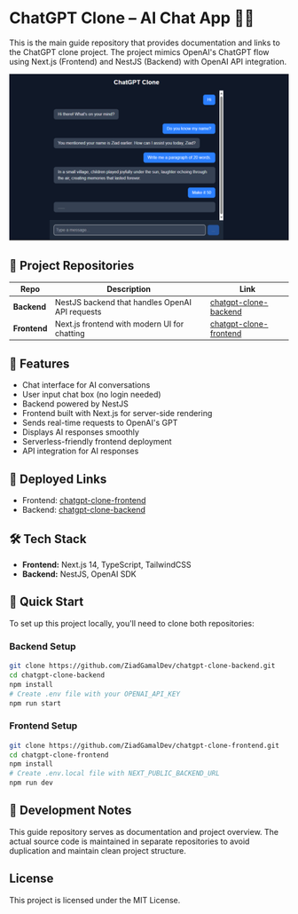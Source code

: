 # ChatGPT Clone – AI Chat App 🤖💬

This is the main guide repository that provides documentation and links to the ChatGPT clone project. The project mimics OpenAI's ChatGPT flow using Next.js (Frontend) and NestJS (Backend) with OpenAI API integration.

![ChatGPT Clone Demo](screenshots/chatbot.png)

## 🔗 Project Repositories

| Repo | Description | Link |
|------|-------------|------|
| **Backend** | NestJS backend that handles OpenAI API requests | [chatgpt-clone-backend](https://github.com/ZiadGamalDev/chatgpt-clone-backend) |
| **Frontend** | Next.js frontend with modern UI for chatting | [chatgpt-clone-frontend](https://github.com/ZiadGamalDev/chatgpt-clone-frontend) |

## 🧠 Features

- Chat interface for AI conversations
- User input chat box (no login needed)
- Backend powered by NestJS
- Frontend built with Next.js for server-side rendering
- Sends real-time requests to OpenAI's GPT
- Displays AI responses smoothly
- Serverless-friendly frontend deployment
- API integration for AI responses

## 🚀 Deployed Links

- Frontend: [chatgpt-clone-frontend](https://chatgpt-clone-frontend-alpha.vercel.app/)
- Backend: [chatgpt-clone-backend](https://chatgpt-clone-backend-production.up.railway.app/)

## 🛠️ Tech Stack

- **Frontend:** Next.js 14, TypeScript, TailwindCSS
- **Backend:** NestJS, OpenAI SDK

## 🚀 Quick Start

To set up this project locally, you'll need to clone both repositories:

### Backend Setup
```bash
git clone https://github.com/ZiadGamalDev/chatgpt-clone-backend.git
cd chatgpt-clone-backend
npm install
# Create .env file with your OPENAI_API_KEY
npm run start
```

### Frontend Setup  
```bash
git clone https://github.com/ZiadGamalDev/chatgpt-clone-frontend.git
cd chatgpt-clone-frontend
npm install
# Create .env.local file with NEXT_PUBLIC_BACKEND_URL
npm run dev
```

## 📝 Development Notes

This guide repository serves as documentation and project overview. The actual source code is maintained in separate repositories to avoid duplication and maintain clean project structure.

## License

This project is licensed under the MIT License.